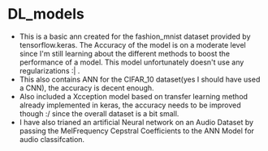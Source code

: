 # DL_models
- This is a basic ann created for the fashion_mnist dataset provided by tensorflow.keras.
  The Accuracy of the model is on a moderate level since I'm still learning about the different methods to boost the performance of a model.
  This model unfortunately doesn't use any regularizations :| .
- This also contains ANN for the CIFAR_10 dataset(yes I should have used a CNN), the accuracy is decent enough.
- Also included a Xcception model based on transfer learning method already implemented in keras, the accuracy needs to be improved though :/ since the overall            dataset is a bit small.
- I have also trianed an artificial Neural network on an Audio Dataset by passing the MelFrequency Cepstral Coefficients to the ANN Model for audio classifcation.
